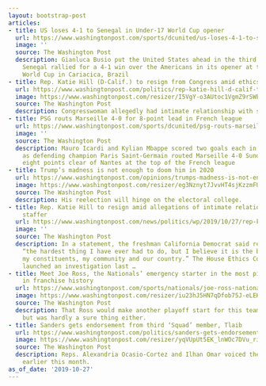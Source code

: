 ```yaml
---
layout: bootstrap-post
articles:
- title: US loses 4-1 to Senegal in Under-17 World Cup opener
  url: https://www.washingtonpost.com/sports/dcunited/us-loses-4-1-to-senegal-in-under-17-world-cup-opener/2019/10/27/4d44c72c-f913-11e9-9e02-1d45cb3dfa8f_story.html
  image: ''
  source: The Washington Post
  description: Gianluca Busio put the United States ahead in the third minute but
    Senegal rallied for a 4-1 win over the Americans in its opener at the Under-17
    World Cup in Cariacica, Brazil
- title: Rep. Katie Hill (D-Calif.) to resign from Congress amid ethics investigation
  url: https://www.washingtonpost.com/politics/rep-katie-hill-d-calif-to-resign-from-congress-amid-ethics-investigation/2019/10/27/909a0212-f90e-11e9-8906-ab6b60de9124_story.html
  image: https://www.washingtonpost.com/resizer/I5VgY-o3AUtoc1VgmZ9rSWEgfeA=/1440x0/smart/arc-anglerfish-washpost-prod-washpost.s3.amazonaws.com/public/3ZI55ZXZCEI6TAMQNPSN5NLOAE.jpg
  source: The Washington Post
  description: Congresswoman allegedly had intimate relationship with staff member.
- title: PSG routs Marseille 4-0 for 8-point lead in French league
  url: https://www.washingtonpost.com/sports/dcunited/psg-routs-marseille-4-0-for-8-point-lead-in-french-league/2019/10/27/34ccf3ba-f911-11e9-9e02-1d45cb3dfa8f_story.html
  image: ''
  source: The Washington Post
  description: Mauro Icardi and Kylian Mbappe scored two goals each in the first half
    as defending champion Paris Saint-Germain routed Marseille 4-0 Sunday to move
    eight points clear of Nantes at the top of the French league
- title: Trump’s madness is not enough to doom him in 2020
  url: https://www.washingtonpost.com/opinions/trumps-madness-is-not-enough-to-doom-him-in-2020/2019/10/27/028e4932-f77f-11e9-8cf0-4cc99f74d127_story.html
  image: https://www.washingtonpost.com/resizer/eg3Nznyt7JvvHT4sjKzzmFUv7Hc=/1440x0/smart/arc-anglerfish-washpost-prod-washpost.s3.amazonaws.com/public/HLAO43HXJEI6TMWSD434TWBNXM.jpg
  source: The Washington Post
  description: His reelection will hinge on the electoral college.
- title: Rep. Katie Hill to resign amid allegations of intimate relationship with
    staffer
  url: https://www.washingtonpost.com/news/politics/wp/2019/10/27/rep-katie-hill-to-resign-amid-allegations-of-intimate-relationship-with-staffer/
  image: ''
  source: The Washington Post
  description: In a statement, the freshman California Democrat said resigning was
    “the hardest thing I have ever had to do, but I believe it is the best thing for
    my constituents, my community and our country.” The House Ethics Committee had
    launched an investigation last …
- title: Meet Joe Ross, the Nationals’ emergency starter in the most pivotal game
    in franchise history
  url: https://www.washingtonpost.com/sports/nationals/joe-ross-nationals-starter-game-5/2019/10/27/3283342c-f770-11e9-ad8b-85e2aa00b5ce_story.html
  image: https://www.washingtonpost.com/resizer/iu23hJ5HN7qDfob75J-eLEKKg0g=/1440x0/smart/arc-anglerfish-washpost-prod-washpost.s3.amazonaws.com/public/6LXTALXY7UI6THQCDVC4WPP2R4.jpg
  source: The Washington Post
  description: That Ross would make another playoff start for this team is not surprising,
    but was hardly a sure thing either.
- title: Sanders gets endorsement from third ‘Squad’ member, Tlaib
  url: https://www.washingtonpost.com/politics/sanders-gets-endorsement-from-third-squad-member-tlaib/2019/10/27/28b751b8-f8c3-11e9-8190-6be4deb56e01_story.html
  image: https://www.washingtonpost.com/resizer/yqVUpUt5EK_lnWOc7DVu_rijM14=/1484x0/arc-anglerfish-washpost-prod-washpost.s3.amazonaws.com/public/SFHM2MXY4YI6TCIGVNVWBXUREQ.jpg
  source: The Washington Post
  description: Reps. Alexandria Ocasio-Cortez and Ilhan Omar voiced their support
    earlier this month.
as_of_date: '2019-10-27'
---
```


